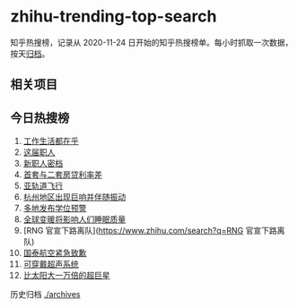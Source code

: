# zhihu-trending-top-search

知乎热搜榜，记录从 2020-11-24
日开始的知乎热搜榜单。每小时抓取一次数据，按天[归档](./archives)。

## 相关项目

## 今日热搜榜

<!-- BEGIN -->
<!-- 最后更新时间 Wed May 24 2023 19:09:24 GMT+0800 (China Standard Time) -->

1. [工作生活都在乎](https://www.zhihu.com/search?q=工作生活都在乎)
1. [这届职人](https://www.zhihu.com/search?q=这届职人)
1. [新职人密档](https://www.zhihu.com/search?q=新职人密档)
1. [首套与二套房贷利率差](https://www.zhihu.com/search?q=首套与二套房贷利率差)
1. [亚轨道飞行](https://www.zhihu.com/search?q=亚轨道飞行)
1. [​杭州地区出现巨响并伴随振动](https://www.zhihu.com/search?q=​杭州地区出现巨响并伴随振动)
1. [多地发布学位预警](https://www.zhihu.com/search?q=多地发布学位预警)
1. [全球变暖将影响人们睡眠质量](https://www.zhihu.com/search?q=全球变暖将影响人们睡眠质量)
1. [RNG 官宣下路离队](https://www.zhihu.com/search?q=RNG 官宣下路离队)
1. [国泰航空紧急致歉](https://www.zhihu.com/search?q=国泰航空紧急致歉)
1. [可穿戴超声系统](https://www.zhihu.com/search?q=可穿戴超声系统)
1. [比太阳大一万倍的超巨星](https://www.zhihu.com/search?q=比太阳大一万倍的超巨星)

<!-- END -->

历史归档 [./archives](./archives)
